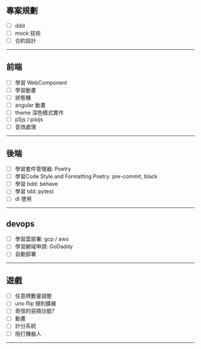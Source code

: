 
## 專案規劃
- [ ] ddd  
- [ ] mock 技術
- [ ] 合約設計
---
## 前端
- [ ] 學習 WebComponent  
- [ ] 學習動畫
- [ ] 狀態機
- [ ] angular 動畫
- [ ] theme 深色模式實作
- [ ] p5js / pixijs
- [ ] 音效處理
---
## 後端
- [ ] 學習套件管理器: Poetry   
- [ ] 學習Code Style and Formatting Poetry: pre-commit, black  
- [ ] 學習 bdd: behave
- [ ] 學習 tdd: pytest
- [ ] di 使用
---
## devops
- [ ] 學習雲部署: gcp / aws
- [ ] 學習網域申請: GoDaddy
- [ ] 自動部署
---
## 遊戲
- [ ] 任意牌數量調整  
- [ ] uno flip 規則擴展  
- [ ] 奇怪的惡搞功能?
- [ ] 動畫
- [ ] 計分系統
- [ ] 陪打機器人
---